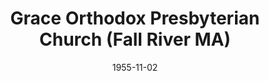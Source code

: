---
date: &id001 1955-11-02
end_date: null
location:
  address: 190 Cherry Street
  city: Fall River
  state: MA
minister:
- end: 1962-01-01
  name: G.I. Williamson
  start: 1956-01-01
  type: Pastor
- end: 1967-01-01
  name: David Freeman
  start: 1962-01-01
  type: Pastor
- end: 1970-01-01
  name: Wallace Marshall, Jr.
  start: 1968-01-01
  type: Pastor
- end: 1975-01-01
  name: Paul Davenport
  start: 1971-01-01
  type: Pastor
- end: 1977-01-01
  name: Elmer Dortzbach
  start: 1976-01-01
  type: Supply Pastor
- end: 1982-01-01
  name: Steve Larson
  start: 1979-01-01
  type: Pastor
- end: 1987-01-01
  name: Mark Harrington
  start: 1983-01-01
  type: Pastor
- end: 2004-01-01
  name: Wendell Rockey
  start: 1987-01-01
  type: Supply Pastor
- end: 2015-01-01
  name: Paul Anderson
  start: 2004-01-01
  type: Pastor
ministers:
- G.I. Williamson
- David Freeman
- Wallace Marshall, Jr.
- Paul Davenport
- Elmer Dortzbach
- Steve Larson
- Mark Harrington
- Wendell Rockey
- Paul Anderson
name: Grace Orthodox Presbyterian Church
names: null
origination_date: *id001
raw_data: "MA\nFall River\nGrace Orthodox Presbyterian Church  (November 2, 1955\u2013\
  \ )\n190 Cherry Street\nPastors: G.I. Williamson, 1956\u201362\nDavid Freeman, 1962\u2013\
  67\nWallace Marshall, Jr., 1968\u201370\nPaul Davenport, 1971\u201375\nElmer Dortzbach\
  \ (Supply), 1976\u201377\nSteve Larson, 1979\u201382\nMark Harrington, 1983\u2013\
  87\nWendell Rockey (Supply), 1987\u20132004\nPaul Anderson, 2004\u201315"
received_from: null
states:
- MA
status:
  active: true
  end_date: null
  reason: null
  received_from: null
  withdrawal_to: null
title: Grace Orthodox Presbyterian Church (Fall River MA)
year_established:
- 1955

---